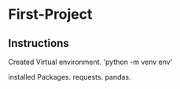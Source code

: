 # First-Project

## Instructions

Created Virtual environment.
'python -m venv env'

installed Packages.
requests.
pandas.